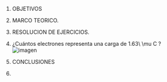 1. OBJETIVOS
2. MARCO TEORICO.
 
4. RESOLUCION DE EJERCICIOS.
 12. ¿Cuántos electrones representa una carga de 1.63\ \mu C ?  
   ![imagen](https://user-images.githubusercontent.com/85263529/120580833-70ae4000-c3ef-11eb-97db-ad3a60bb0935.png)

6. CONCLUSIONES
7.  

